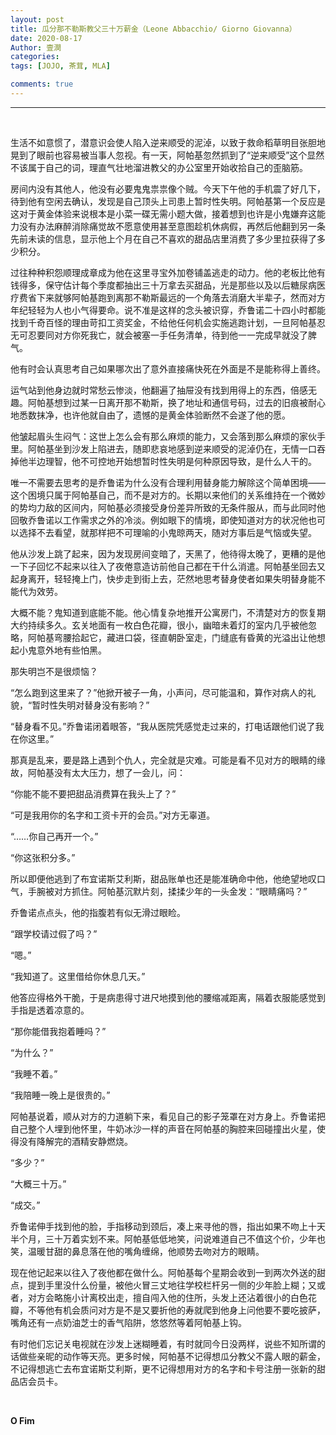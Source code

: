 ```yaml
---
layout: post
title: 瓜分那不勒斯教父三十万薪金（Leone Abbacchio/ Giorno Giovanna）
date: 2020-08-17
Author: 壹澗
categories: 
tags: [JOJO, 茶茸, MLA]

comments: true
--- 
```


***

<br/>

生活不如意惯了，潜意识会使人陷入逆来顺受的泥淖，以致于救命稻草明目张胆地晃到了眼前也容易被当事人忽视。有一天，阿帕基忽然抓到了“逆来顺受”这个显然不该属于自己的词，理直气壮地溜进教父的办公室里开始收拾自己的歪脑筋。

房间内没有其他人，他没有必要鬼鬼祟祟像个贼。今天下午他的手机震了好几下，待到他有空闲去确认，发现是自己顶头上司患上暂时性失明。阿帕基第一个反应是这对于黄金体验来说根本是小菜一碟无需小题大做，接着想到也许是小鬼嫌弃这能力没有办法麻醉消除痛觉故不愿意使用甚至意图趁机休病假，再然后他翻到另一条先前未读的信息，显示他上个月在自己不喜欢的甜品店里消费了多少里拉获得了多少积分。

过往种种积怨顺理成章成为他在这里寻宝外加卷铺盖逃走的动力。他的老板比他有钱得多，保守估计每个季度都抽出三十万拿去买甜品，光是那些以及以后糖尿病医疗费省下来就够阿帕基跑到离那不勒斯最远的一个角落去消磨大半辈子，然而对方年纪轻轻为人也小气得要命。说不准是这样的念头被识穿，乔鲁诺二十四小时都能找到千奇百怪的理由苛扣工资奖金，不给他任何机会实施逃跑计划，一旦阿帕基忍无可忍要同对方你死我亡，就会被塞一手任务清单，待到他一一完成早就没了脾气。

他有时会认真思考自己如果哪次出了意外直接痛快死在外面是不是能称得上善终。

运气站到他身边就时常愁云惨淡，他翻遍了抽屉没有找到用得上的东西，倍感无趣。阿帕基想到过某一日离开那不勒斯，换了地址和通信号码，过去的旧痕被耐心地悉数抹净，也许他就自由了，遗憾的是黄金体验断然不会遂了他的愿。

他皱起眉头生闷气：这世上怎么会有那么麻烦的能力，又会落到那么麻烦的家伙手里。阿帕基坐到沙发上陷进去，随即悲哀地感到逆来顺受的泥淖仍在，无情一口吞掉他半边理智，他不可控地开始想暂时性失明是何种原因导致，是什么人干的。

唯一不需要去思考的是乔鲁诺为什么没有合理利用替身能力解除这个简单困境——这个困境只属于阿帕基自己，而不是对方的。长期以来他们的关系维持在一个微妙的势均力敌的区间内，阿帕基必须接受身份差异所致的无条件服从，而与此同时他回敬乔鲁诺以工作需求之外的冷淡。例如眼下的情境，即使知道对方的状况他也可以选择不去看望，就那样把不可理喻的小鬼晾两天，随对方事后是气恼或失望。

他从沙发上跳了起来，因为发现房间变暗了，天黑了，他待得太晚了，更糟的是他一下子回忆不起来以往入了夜倦意造访前他自己都在干什么消遣。阿帕基坐回去又起身离开，轻轻掩上门，快步走到街上去，茫然地思考替身使者如果失明替身能不能代为效劳。

大概不能？鬼知道到底能不能。他心情复杂地推开公寓房门，不清楚对方的恢复期大约持续多久。玄关地面有一枚白色花瓣，很小，幽暗未着灯的室内几乎被他忽略，阿帕基弯腰拾起它，藏进口袋，径直朝卧室走，门缝底有昏黄的光溢出让他想起小鬼意外地有些怕黑。

那失明岂不是很烦恼？

“怎么跑到这里来了？”他掀开被子一角，小声问，尽可能温和，算作对病人的礼貌，“暂时性失明对替身没有影响？”

“替身看不见。”乔鲁诺闭着眼答，“我从医院凭感觉走过来的，打电话跟他们说了我在你这里。”

那真是乱来，要是路上遇到个仇人，完全就是灾难。可能是看不见对方的眼睛的缘故，阿帕基没有太大压力，想了一会儿，问：

“你能不能不要把甜品消费算在我头上了？”

“可是我用你的名字和工资卡开的会员。”对方无辜道。

“……你自己再开一个。”

“你这张积分多。”

所以即便他逃到了布宜诺斯艾利斯，甜品账单也还是能准确命中他，他绝望地叹口气，手腕被对方抓住。阿帕基沉默片刻，揉揉少年的一头金发：“眼睛痛吗？”

乔鲁诺点点头，他的指腹若有似无滑过眼睑。

“跟学校请过假了吗？”

“嗯。”

“我知道了。这里借给你休息几天。”

他答应得格外干脆，于是病患得寸进尺地摸到他的腰缩减距离，隔着衣服能感觉到手指是透着凉意的。

“那你能借我抱着睡吗？”

“为什么？”

“我睡不着。”

“我陪睡一晚上是很贵的。”

阿帕基说着，顺从对方的力道躺下来，看见自己的影子笼罩在对方身上。乔鲁诺把自己整个人埋到他怀里，牛奶冰沙一样的声音在阿帕基的胸腔来回碰撞出火星，使得没有降解完的酒精安静燃烧。

“多少？”

“大概三十万。”

“成交。”

乔鲁诺伸手找到他的脸，手指移动到颈后，凑上来寻他的唇，指出如果不吻上十天半个月，三十万着实划不来。阿帕基低低地笑，问说难道自己不值这个价，少年也笑，温暖甘甜的鼻息落在他的嘴角缠绵，他顺势去吻对方的眼睛。

现在他记起来以往入了夜他都在做什么。阿帕基每个星期会收到一到两次外送的甜点，提到手里没什么份量，被他火冒三丈地往学校栏杆另一侧的少年脸上糊；又或者，对方会略施小计离校出走，擅自闯入他的住所，头发上还沾着很小的白色花瓣，不等他有机会质问对方是不是又要折他的寿就爬到他身上问他要不要吃披萨，嘴角还有一点奶油芝士的香气陷阱，悠悠然等着阿帕基上钩。

有时他们忘记关电视就在沙发上迷糊睡着，有时就同今日没两样，说些不知所谓的话做些亲昵的动作等天亮。更多时候，阿帕基不记得想瓜分教父不露人眼的薪金，不记得想逃亡去布宜诺斯艾利斯，更不记得想用对方的名字和卡号注册一张新的甜品店会员卡。

<br/>

**O Fim**